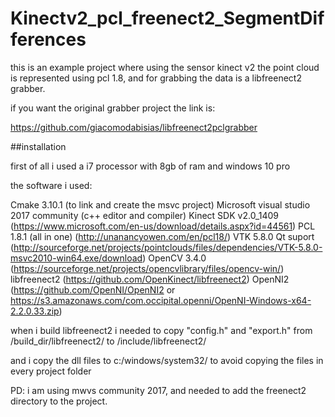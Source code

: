 # Kinectv2_pcl_freenect2_SegmentDifferences
this is an example project where using the sensor kinect v2 the point cloud is represented using  pcl 1.8,
 and for grabbing the data is a libfreenect2 grabber.
 
if you want the original grabber project the link is:
 
https://github.com/giacomodabisias/libfreenect2pclgrabber


##installation 

first of all i used a i7 processor with 8gb of ram and windows 10 pro

the software i used:

Cmake 3.10.1 (to link and create the msvc project)
Microsoft visual studio 2017 community (c++ editor and compiler)
Kinect SDK v2.0_1409 (https://www.microsoft.com/en-us/download/details.aspx?id=44561)
PCL 1.8.1 (all in one) (http://unanancyowen.com/en/pcl18/)
VTK 5.8.0 Qt suport (http://sourceforge.net/projects/pointclouds/files/dependencies/VTK-5.8.0-msvc2010-win64.exe/download)
OpenCV 3.4.0 (https://sourceforge.net/projects/opencvlibrary/files/opencv-win/)
libfreenect2 (https://github.com/OpenKinect/libfreenect2)
OpenNI2 (https://github.com/OpenNI/OpenNI2 or 
			https://s3.amazonaws.com/com.occipital.openni/OpenNI-Windows-x64-2.2.0.33.zip)

when i build libfreenect2 i needed to copy "config.h" and "export.h" from /build_dir/libfreenect2/ to /include/libfreenect2/

and i copy the dll files to c:/windows/system32/ to avoid copying the files in every project folder

PD: i am using mwvs community 2017, and needed to add the freenect2 directory to the project.
